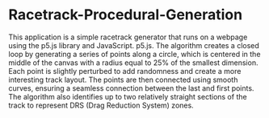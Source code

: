 # Racetrack-Procedural-Generation

This application is a simple racetrack generator that runs on a webpage using the p5.js library and JavaScript. p5.js. The algorithm creates a closed loop by generating a series of points along a circle, which is centered in the middle of the canvas with a radius equal to 25% of the smallest dimension. Each point is slightly perturbed to add randomness and create a more interesting track layout. The points are then connected using smooth curves, ensuring a seamless connection between the last and first points. The algorithm also identifies up to two relatively straight sections of the track to represent DRS (Drag Reduction System) zones. 
